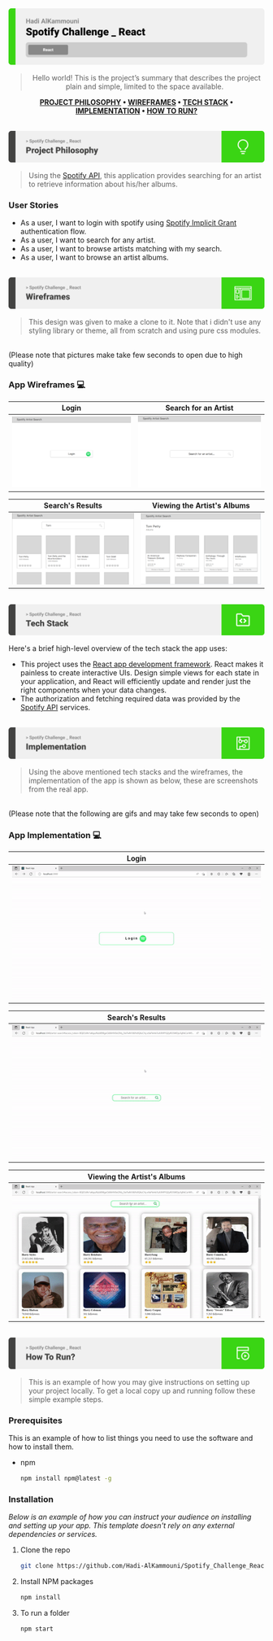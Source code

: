 <img src="./readme/title1.svg"/>

<div align="center">

> Hello world! This is the project’s summary that describes the project plain and simple, limited to the space available.  

**[PROJECT PHILOSOPHY](#-project-philosophy) • [WIREFRAMES](#-wireframes) • [TECH STACK](#-tech-stack) • [IMPLEMENTATION](#-impplementation) • [HOW TO RUN?](#-how-to-run)**
</div>

<br>


<img src="./readme/title2.svg" id="-project-philosophy"/>

> Using the [Spotify API](https://developer.spotify.com/documentation/web-api/), this application provides searching for an artist to 
retrieve information about his/her albums.


### User Stories
- As a user, I want to login with spotify using [Spotify Implicit Grant](https://developer.spotify.com/documentation/general/guides/authorization/implicit-grant/) authentication flow.
- As a user, I want to search for any artist.
- As a user, I want to browse artists matching with my search.
- As a user, I want to browse an artist albums.

<br>

<img src="./readme/title3.svg" id="-wireframes"/>

> This design was given to make a clone to it.
Note that i didn't use any styling library or theme, all from scratch and using pure css modules.
<br>
(Please note that pictures make take few seconds to open due to high quality)

### App Wireframes 💻

| Login  | Search for an Artist
| -----------------| -----|
| <img src="./readme/wireframes/login.png" /> | <img src="./readme/wireframes/search-for-an-artist.png"/> |

| Search's Results  | Viewing the Artist's Albums
| -----------------| -----|
| <img src="./readme/wireframes/searching-results.png"/> | <img src="./readme/wireframes/viewing-artist's-albums.png"/> |

<br>

<img src="./readme/title4.svg" id="-tech-stack"/>

Here's a brief high-level overview of the tech stack the app uses:

- This project uses the [React app development framework](https://reactjs.org/). React makes it painless to create interactive UIs. Design simple views for each state in your application, and React will efficiently update and render just the right components when your data changes.
- The authorization and fetching required data was provided by the [Spotify API](https://developer.spotify.com/documentation/web-api/) services.

<br>
<img src="./readme/title5.svg" id="-impplementation"/>

> Using the above mentioned tech stacks and the wireframes, the implementation of the app is shown as below, these are screenshots from the real app.
<br>
(Please note that the following are gifs and may take few seconds to open)

### App Implementation 💻

| Login
| -----------------|
| <img src="./readme/gifs/login.gif" /> |

| Search's Results  |
| -----------------|
| <img src="./readme/gifs/search.gif"/> |

| Viewing the Artist's Albums
| -----------------|
| <img src="./readme/gifs/albums.gif"/> |

<br>
<img src="./readme/title6.svg" id="-how-to-run"/>


> This is an example of how you may give instructions on setting up your project locally.
To get a local copy up and running follow these simple example steps.

### Prerequisites

This is an example of how to list things you need to use the software and how to install them.
* npm
  ```sh
  npm install npm@latest -g
  ```

### Installation

_Below is an example of how you can instruct your audience on installing and setting up your app. This template doesn't rely on any external dependencies or services._

1. Clone the repo
   ```sh
   git clone https://github.com/Hadi-AlKammouni/Spotify_Challenge_React.git
   ```
2. Install NPM packages
   ```sh
   npm install
   ```
3. To run a folder
   ```
   npm start
   ```

